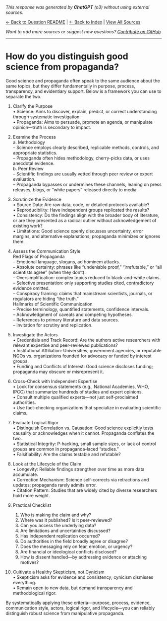 <!-- 
Generated by: chatgpt
Model: o3
Prompt type: default
Generated at: 2025-06-13T09:31:47.486822
-->

*This response was generated by **ChatGPT** (o3) without using external sources.*

[← Back to Question README](README.md) | [← Back to Index](../README.md) | [View All Sources](../allsources.md)

*Want to add more sources or suggest new questions? [Contribute on GitHub](https://github.com/justinwest/SuggestedSources)*

---

# How do you distinguish good science from propaganda?

Good science and propaganda often speak to the same audience about the same topics, but they differ fundamentally in purpose, process, transparency, and evidentiary support. Below is a framework you can use to separate the two.

1. Clarify the Purpose  
   • Science: Aims to discover, explain, predict, or correct understanding through systematic investigation.  
   • Propaganda: Aims to persuade, promote an agenda, or manipulate opinion—truth is secondary to impact.

2. Examine the Process  
   a. Methodology  
      – Science employs clearly described, replicable methods, controls, and appropriate statistics.  
      – Propaganda often hides methodology, cherry-picks data, or uses anecdotal evidence.  
   b. Peer Review  
      – Scientific findings are usually vetted through peer review or expert evaluation.  
      – Propaganda bypasses or undermines these channels, leaning on press releases, blogs, or “white papers” released directly to media.

3. Scrutinize the Evidence  
   • Source Data: Are raw data, code, or detailed protocols available?  
   • Reproducibility: Have independent groups replicated the results?  
   • Consistency: Do the findings align with the broader body of literature, or are they presented as a radical outlier without acknowledgement of existing work?  
   • Limitations: Good science openly discusses uncertainty, error margins, and alternative explanations; propaganda minimizes or ignores them.

4. Assess the Communication Style  
   Red Flags of Propaganda  
   – Emotional language, slogans, ad hominem attacks.  
   – Absolute certainty: phrases like “undeniable proof,” “irrefutable,” or “all scientists agree” (when they don’t).  
   – Oversimplification: complex topics reduced to black-and-white claims.  
   – Selective presentation: only supporting studies cited, contradictory evidence omitted.  
   – Conspiracy framing: claims that mainstream scientists, journals, or regulators are hiding “the truth.”  
   Hallmarks of Scientific Communication  
   – Precise terminology, quantified statements, confidence intervals.  
   – Acknowledgment of caveats and competing hypotheses.  
   – References to primary literature and data sources.  
   – Invitation for scrutiny and replication.

5. Investigate the Actors  
   • Credentials and Track Record: Are the authors active researchers with relevant expertise and peer-reviewed publications?  
   • Institutional Affiliation: Universities, government agencies, or reputable NGOs vs. organizations founded for advocacy or funded by interest groups.  
   • Funding and Conflicts of Interest: Good science discloses funding; propaganda may obscure or misrepresent it.

6. Cross-Check with Independent Expertise  
   • Look for consensus statements (e.g., National Academies, WHO, IPCC) that summarize hundreds of studies and expert opinions.  
   • Consult multiple qualified experts—not just self-proclaimed authorities.  
   • Use fact-checking organizations that specialize in evaluating scientific claims.

7. Evaluate Logical Rigor  
   • Distinguish Correlation vs. Causation: Good science explicitly tests causality or acknowledges when it cannot. Propaganda conflates the two.  
   • Statistical Integrity: P-hacking, small sample sizes, or lack of control groups are common in propaganda-laced “studies.”  
   • Falsifiability: Are the claims testable and refutable?

8. Look at the Lifecycle of the Claim  
   • Longevity: Reliable findings strengthen over time as more data accumulate.  
   • Correction Mechanism: Science self-corrects via retractions and updates; propaganda rarely admits error.  
   • Citation Pattern: Studies that are widely cited by diverse researchers hold more weight.

9. Practical Checklist  
   1. Who is making the claim and why?  
   2. Where was it published? Is it peer-reviewed?  
   3. Can you access the underlying data?  
   4. Are limitations and uncertainties discussed?  
   5. Has independent replication occurred?  
   6. Do authorities in the field broadly agree or disagree?  
   7. Does the messaging rely on fear, emotion, or urgency?  
   8. Are financial or ideological conflicts disclosed?  
   9. How is dissent handled—by addressing evidence or attacking motives?

10. Cultivate a Healthy Skepticism, not Cynicism  
    • Skepticism asks for evidence and consistency; cynicism dismisses everything.  
    • Remain open to new data, but demand transparency and methodological rigor.

By systematically applying these criteria—purpose, process, evidence, communication style, actors, logical rigor, and lifecycle—you can reliably distinguish robust science from manipulative propaganda.